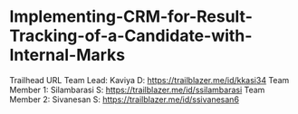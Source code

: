 # Implementing-CRM-for-Result-Tracking-of-a-Candidate-with-Internal-Marks
Trailhead URL
Team Lead:     Kaviya D: https://trailblazer.me/id/kkasi34
Team Member 1: Silambarasi S: https://trailblazer.me/id/ssilambarasi
Team Member 2: Sivanesan S: https://trailblazer.me/id/ssivanesan6
